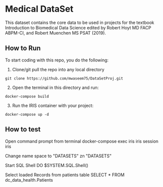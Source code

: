 # Medical DataSet

This dataset contains the core data to be used in projects for the textbook Introduction to Biomedical Data Science edited by Robert Hoyt MD FACP ABPM-CI, and Robert Muenchen MS PSAT (2019).

## How to Run

To start coding with this repo, you do the following:

1. Clone/git pull the repo into any local directory

```shell
git clone https://github.com/mwaseem75/DataSetProj.git
```

2. Open the terminal in this directory and run:

```shell
docker-compose build
```

3. Run the IRIS container with your project:

```shell
docker-compose up -d
```

## How to test

Open command prompt from terminal
docker-compose exec iris iris session iris

Change name space to "DATASETS"
zn "DATASETS"

Start SQL Shell
DO $SYSTEM.SQL.Shell()

Select loaded Records from patients table
SELECT * FROM dc_data_health.Patients


